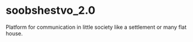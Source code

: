 # soobshestvo_2.0
Platform for communication in little society like a settlement or many flat house.
